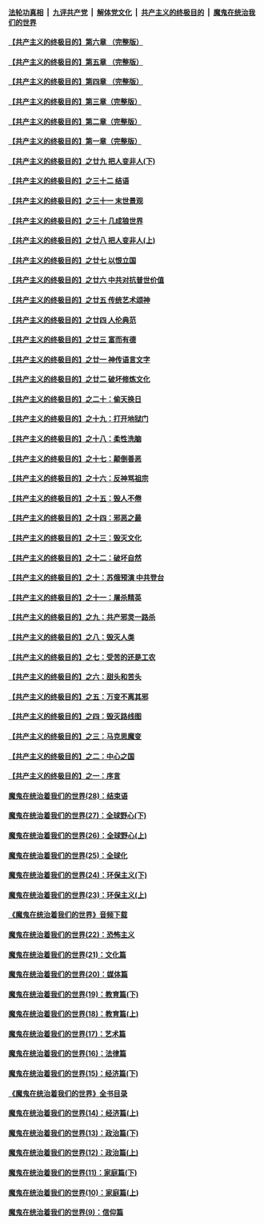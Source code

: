 ####  [法轮功真相](../../../../basic/blob/master/README.md?t=07051702) &nbsp;|&nbsp; [九评共产党](../../../../9ping.md/blob/master/README.md?t=07051702) &nbsp;|&nbsp; [解体党文化](../../../../jtdwh.md/blob/master/README.md?t=07051702)  &nbsp;|&nbsp; [共产主义的终极目的](../../../../gczydzjmd.md/blob/master/README.md?t=07051702) &nbsp;|&nbsp; [魔鬼在统治我们的世界](../../../../mgztzwmdsj.md/blob/master/README.md?t=07051702) 

#### [【共产主义的终极目的】第六章 （完整版）](../pages/nsc422/n11428913.md?t=07051702) 

#### [【共产主义的终极目的】第五章 （完整版）](../pages/nsc422/n11428912.md?t=07051702) 

#### [【共产主义的终极目的】第四章 （完整版）](../pages/nsc422/n11428907.md?t=07051702) 

#### [【共产主义的终极目的】第三章（完整版）](../pages/nsc422/n11428848.md?t=07051702) 

#### [【共产主义的终极目的】第二章（完整版）](../pages/nsc422/n11428831.md?t=07051702) 

#### [【共产主义的终极目的】第一章（完整版）](../pages/nsc422/n11417651.md?t=07051702) 

#### [【共产主义的终极目的】之廿九 把人变非人(下)](../pages/nsc422/n11344140.md?t=07051702) 

#### [【共产主义的终极目的】之三十二 结语](../pages/nsc422/n11360535.md?t=07051702) 

#### [【共产主义的终极目的】之三十一 末世景观](../pages/nsc422/n11351129.md?t=07051702) 

#### [【共产主义的终极目的】之三十 几成狼世界](../pages/nsc422/n11348280.md?t=07051702) 

#### [【共产主义的终极目的】之廿八 把人变非人(上)](../pages/nsc422/n11340492.md?t=07051702) 

#### [【共产主义的终极目的】之廿七 以恨立国](../pages/nsc422/n11336944.md?t=07051702) 

#### [【共产主义的终极目的】之廿六 中共对抗普世价值](../pages/nsc422/n11324785.md?t=07051702) 

#### [【共产主义的终极目的】之廿五 传统艺术颂神](../pages/nsc422/n11296396.md?t=07051702) 

#### [【共产主义的终极目的】之廿四 人伦典范](../pages/nsc422/n11296397.md?t=07051702) 

#### [【共产主义的终极目的】之廿三 富而有德](../pages/nsc422/n11283598.md?t=07051702) 

#### [【共产主义的终极目的】之廿一 神传语言文字](../pages/nsc422/n11263265.md?t=07051702) 

#### [【共产主义的终极目的】之廿二 破坏修炼文化](../pages/nsc422/n11245728.md?t=07051702) 

#### [【共产主义的终极目的】之二十：偷天换日](../pages/nsc422/n11238846.md?t=07051702) 

#### [【共产主义的终极目的】之十九：打开地狱门](../pages/nsc422/n11206376.md?t=07051702) 

#### [【共产主义的终极目的】之十八：柔性洗脑](../pages/nsc422/n11199994.md?t=07051702) 

#### [【共产主义的终极目的】之十七：颠倒善恶](../pages/nsc422/n11179782.md?t=07051702) 

#### [【共产主义的终极目的】之十六：反神骂祖宗](../pages/nsc422/n11166798.md?t=07051702) 

#### [【共产主义的终极目的】之十五：毁人不倦](../pages/nsc422/n11166792.md?t=07051702) 

#### [【共产主义的终极目的】之十四：邪恶之最](../pages/nsc422/n11150249.md?t=07051702) 

#### [【共产主义的终极目的】之十三：毁灭文化](../pages/nsc422/n11135227.md?t=07051702) 

#### [【共产主义的终极目的】之十二：破坏自然](../pages/nsc422/n11135214.md?t=07051702) 

#### [【共产主义的终极目的】之十：苏俄预演 中共登台](../pages/nsc422/n11118424.md?t=07051702) 

#### [【共产主义的终极目的】之十一：屠杀精英](../pages/nsc422/n11118442.md?t=07051702) 

#### [【共产主义的终极目的】之九：共产邪灵一路杀](../pages/nsc422/n11114139.md?t=07051702) 

#### [【共产主义的终极目的】之八：毁灭人类](../pages/nsc422/n11108503.md?t=07051702) 

#### [【共产主义的终极目的】之七：受苦的还是工农](../pages/nsc422/n11101809.md?t=07051702) 

#### [【共产主义的终极目的】之六：甜头和苦头](../pages/nsc422/n11096971.md?t=07051702) 

#### [【共产主义的终极目的】之五：万变不离其邪](../pages/nsc422/n11091285.md?t=07051702) 

#### [【共产主义的终极目的】之四：毁灭路线图](../pages/nsc422/n11086284.md?t=07051702) 

#### [【共产主义的终极目的】之三：马克思魔变](../pages/nsc422/n11061941.md?t=07051702) 

#### [【共产主义的终极目的】之二：中心之国](../pages/nsc422/n11047728.md?t=07051702) 

#### [【共产主义的终极目的】之一：序言](../pages/nsc422/n11086077.md?t=07051702) 

#### [魔鬼在统治着我们的世界(28)：结束语](../pages/nsc422/n10936246.md?t=07051702) 

#### [魔鬼在统治着我们的世界(27)：全球野心(下)](../pages/nsc422/n10928319.md?t=07051702) 

#### [魔鬼在统治着我们的世界(26)：全球野心(上)](../pages/nsc422/n10900318.md?t=07051702) 

#### [魔鬼在统治着我们的世界(25)：全球化](../pages/nsc422/n10788205.md?t=07051702) 

#### [魔鬼在统治着我们的世界(24)：环保主义(下)](../pages/nsc422/n10695307.md?t=07051702) 

#### [魔鬼在统治着我们的世界(23)：环保主义(上)](../pages/nsc422/n10688613.md?t=07051702) 

#### [《魔鬼在统治着我们的世界》音频下载](../pages/nsc422/n10635553.md?t=07051702) 

#### [魔鬼在统治着我们的世界(22)：恐怖主义](../pages/nsc422/n10614727.md?t=07051702) 

#### [魔鬼在统治着我们的世界(21)：文化篇](../pages/nsc422/n10597706.md?t=07051702) 

#### [魔鬼在统治着我们的世界(20)：媒体篇](../pages/nsc422/n10586579.md?t=07051702) 

#### [魔鬼在统治着我们的世界(19)：教育篇(下)](../pages/nsc422/n10564808.md?t=07051702) 

#### [魔鬼在统治着我们的世界(18)：教育篇(上)](../pages/nsc422/n10526970.md?t=07051702) 

#### [魔鬼在统治着我们的世界(17)：艺术篇](../pages/nsc422/n10499093.md?t=07051702) 

#### [魔鬼在统治着我们的世界(16)：法律篇](../pages/nsc422/n10485969.md?t=07051702) 

#### [魔鬼在统治着我们的世界(15)：经济篇(下)](../pages/nsc422/n10469975.md?t=07051702) 

#### [《魔鬼在统治着我们的世界》全书目录](../pages/nsc422/n10464261.md?t=07051702) 

#### [魔鬼在统治着我们的世界(14)：经济篇(上)](../pages/nsc422/n10457370.md?t=07051702) 

#### [魔鬼在统治着我们的世界(13)：政治篇(下)](../pages/nsc422/n10448270.md?t=07051702) 

#### [魔鬼在统治着我们的世界(12)：政治篇(上)](../pages/nsc422/n10444576.md?t=07051702) 

#### [魔鬼在统治着我们的世界(11)：家庭篇(下)](../pages/nsc422/n10440961.md?t=07051702) 

#### [魔鬼在统治着我们的世界(10)：家庭篇(上)](../pages/nsc422/n10435448.md?t=07051702) 

#### [魔鬼在统治着我们的世界(9)：信仰篇](../pages/nsc422/n10432159.md?t=07051702) 

